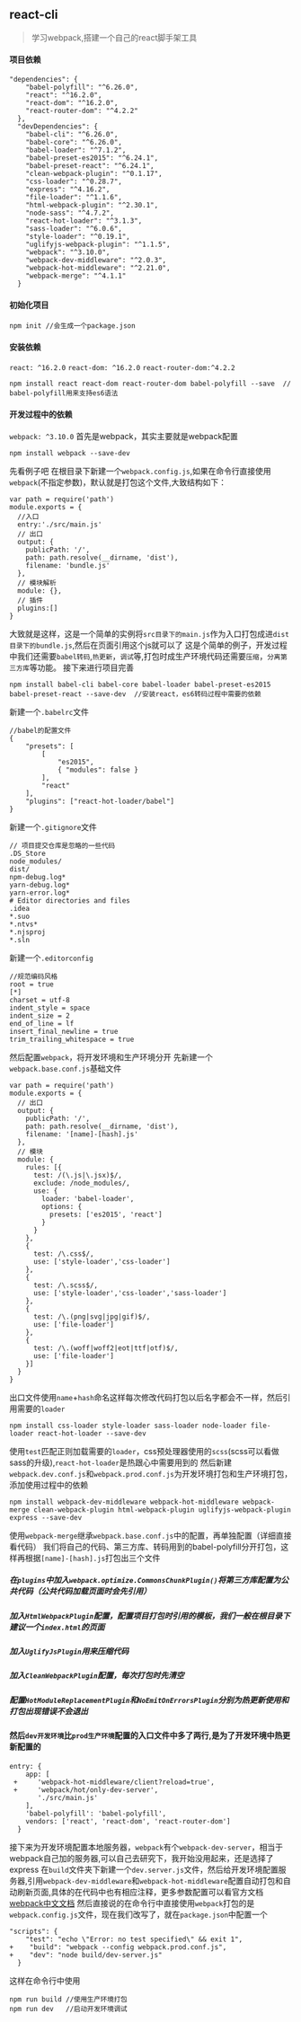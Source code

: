 ## react-cli
> 学习webpack,搭建一个自己的react脚手架工具
#### 项目依赖
```
"dependencies": {
    "babel-polyfill": "^6.26.0",
    "react": "^16.2.0",
    "react-dom": "^16.2.0",
    "react-router-dom": "^4.2.2"
  },
  "devDependencies": {
    "babel-cli": "^6.26.0",
    "babel-core": "^6.26.0",
    "babel-loader": "^7.1.2",
    "babel-preset-es2015": "^6.24.1",
    "babel-preset-react": "^6.24.1",
    "clean-webpack-plugin": "^0.1.17",
    "css-loader": "^0.28.7",
    "express": "^4.16.2",
    "file-loader": "^1.1.6",
    "html-webpack-plugin": "^2.30.1",
    "node-sass": "^4.7.2",
    "react-hot-loader": "^3.1.3",
    "sass-loader": "^6.0.6",
    "style-loader": "^0.19.1",
    "uglifyjs-webpack-plugin": "^1.1.5",
    "webpack": "^3.10.0",
    "webpack-dev-middleware": "^2.0.3",
    "webpack-hot-middleware": "^2.21.0",
    "webpack-merge": "^4.1.1"
  }
```
#### 初始化项目
```
npm init //会生成一个package.json
```
#### 安装依赖
`react: ^16.2.0` `react-dom: ^16.2.0`  `react-router-dom:^4.2.2`
```
npm install react react-dom react-router-dom babel-polyfill --save  // babel-polyfill用来支持es6语法
```
#### 开发过程中的依赖
`webpack: ^3.10.0`
首先是webpack，其实主要就是webpack配置
```
npm install webpack --save-dev
```
先看例子吧
在根目录下新建一个`webpack.config.js`,如果在命令行直接使用`webpack`(不指定参数)，默认就是打包这个文件,大致结构如下：
```
var path = require('path')
module.exports = {
  //入口
  entry:'./src/main.js'
  // 出口
  output: {
    publicPath: '/',
    path: path.resolve(__dirname, 'dist'),
    filename: 'bundle.js'
  },
  // 模块解析
  module: {},
  // 插件
  plugins:[]
}

```
大致就是这样，这是一个简单的实例将`src目录下的main.js`作为入口打包成进`dist目录下的bundle.js`,然后在页面引用这个js就可以了
这是个简单的例子，开发过程中我们还需要`babel转码`,`热更新`，`调试`等,打包时成生产环境代码还需要`压缩`，`分离第三方库`等功能。
接下来进行项目完善
```
npm install babel-cli babel-core babel-loader babel-preset-es2015 babel-preset-react --save-dev  //安装react，es6转码过程中需要的依赖
```
新建一个`.babelrc`文件
```
//babel的配置文件
{
    "presets": [
        [
            "es2015", 
            { "modules": false }
        ],
        "react"
    ],
    "plugins": ["react-hot-loader/babel"]
}
```
新建一个`.gitignore`文件
```
// 项目提交仓库是忽略的一些代码
.DS_Store
node_modules/
dist/
npm-debug.log*
yarn-debug.log*
yarn-error.log*
# Editor directories and files
.idea
*.suo
*.ntvs*
*.njsproj
*.sln
```
新建一个`.editorconfig`
```
//规范编码风格
root = true
[*]
charset = utf-8
indent_style = space
indent_size = 2
end_of_line = lf
insert_final_newline = true
trim_trailing_whitespace = true
```
然后配置`webpack`，将开发环境和生产环境分开
先新建一个`webpack.base.conf.js`基础文件
```
var path = require('path')
module.exports = {
  // 出口
  output: {
    publicPath: '/',
    path: path.resolve(__dirname, 'dist'),
    filename: '[name]-[hash].js'
  },
  // 模块
  module: {
    rules: [{
      test: /(\.js|\.jsx)$/,
      exclude: /node_modules/,
      use: {
        loader: 'babel-loader',
        options: {
          presets: ['es2015', 'react']
        }
      }
    },
    {
      test: /\.css$/,
      use: ['style-loader','css-loader']
    },
    {
      test: /\.scss$/,
      use: ['style-loader','css-loader','sass-loader']
    },
    {
      test: /\.(png|svg|jpg|gif)$/,
      use: ['file-loader']
    },
    {
      test: /\.(woff|woff2|eot|ttf|otf)$/,
      use: ['file-loader']
    }]
  }
}
```
出口文件使用`name`+`hash`命名这样每次修改代码打包以后名字都会不一样，然后引用需要的`loader`
```
npm install css-loader style-loader sass-loader node-loader file-loader react-hot-loader --save-dev
```
使用`test`匹配正则加载需要的`loader`，css预处理器使用的`scss`(scss可以看做sass的升级),`react-hot-loader`是热跟心中需要用到的
然后新建`webpack.dev.conf.js`和`webpack.prod.conf.js`为开发环境打包和生产环境打包，添加使用过程中的依赖
```
npm install webpack-dev-middleware webpack-hot-middleware webpack-merge clean-webpack-plugin html-webpack-plugin uglifyjs-webpack-plugin express --save-dev
```
使用`webpack-merge`继承`webpack.base.conf.js`中的配置，再单独配置（详细直接看代码）
我们将自己的代码、第三方库、转码用到的babel-polyfill分开打包，这样再根据`[name]-[hash].js`打包出三个文件
##### 在`plugins`中加入`webpack.optimize.CommonsChunkPlugin()`将第三方库配置为公共代码（公共代码加载页面时会先引用）
##### 加入`HtmlWebpackPlugin`配置，配置项目打包时引用的模板，我们一般在根目录下建议一个`index.html`的页面
##### 加入`UglifyJsPlugin`用来压缩代码
##### 加入`CleanWebpackPlugin`配置，每次打包时先清空
##### 配置`HotModuleReplacementPlugin`和`NoEmitOnErrorsPlugin`分别为热更新使用和打包出现错误不会退出
#### 然后`dev开发环境`比`prod生产环境`配置的入口文件中多了两行,是为了开发环境中热更新配置的
```
entry: {
    app: [
 +     'webpack-hot-middleware/client?reload=true', 
 +     'webpack/hot/only-dev-server', 
       './src/main.js'
    ],
    'babel-polyfill': 'babel-polyfill',
    vendors: ['react', 'react-dom', 'react-router-dom']
  }
```
接下来为开发环境配置本地服务器，`webpack`有个`webpack-dev-server`，相当于webpack自己加的服务器,可以自己去研究下，我开始没用起来，还是选择了express
在`build`文件夹下新建一个`dev.server.js`文件，然后给开发环境配置服务器,引用`webpack-dev-middleware`和`webpack-hot-middleware`配置自动打包和自动刷新页面,具体的在代码中也有相应注释，更多参数配置可以看官方文档
[webpack中文文档](https://doc.webpack-china.org/concepts/)
然后直接说的在命令行中直接使用`webpack`打包的是`webpack.config.js`文件，现在我们改写了，就在`package.json`中配置一个
```
"scripts": {
    "test": "echo \"Error: no test specified\" && exit 1", 
+    "build": "webpack --config webpack.prod.conf.js",
+    "dev": "node build/dev-server.js"
  }
```
这样在命令行中使用
```
npm run build //使用生产环境打包
npm run dev   //启动开发环境调试
```
